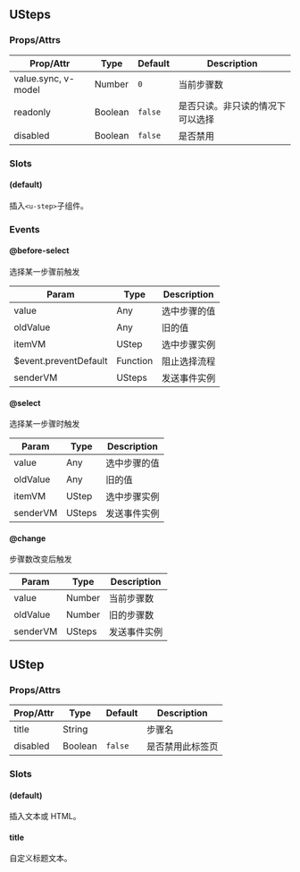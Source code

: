 ## USteps
### Props/Attrs
| Prop/Attr | Type | Default | Description |
| --------- | ---- | ------- | ----------- |
| value.sync, v-model | Number | `0` | 当前步骤数 |
| readonly | Boolean | `false` | 是否只读。非只读的情况下可以选择 |
| disabled | Boolean | `false` | 是否禁用 |

### Slots

#### (default)

插入`<u-step>`子组件。

### Events

#### @before-select

选择某一步骤前触发

| Param | Type | Description |
| ----- | ---- | ----------- |
| value | Any | 选中步骤的值 |
| oldValue | Any | 旧的值 |
| itemVM | UStep | 选中步骤实例 |
| $event.preventDefault | Function | 阻止选择流程 |
| senderVM | USteps | 发送事件实例 |

#### @select

选择某一步骤时触发

| Param | Type | Description |
| ----- | ---- | ----------- |
| value | Any | 选中步骤的值 |
| oldValue | Any | 旧的值 |
| itemVM | UStep | 选中步骤实例 |
| senderVM | USteps | 发送事件实例 |

#### @change

步骤数改变后触发

| Param | Type | Description |
| ----- | ---- | ----------- |
| value | Number | 当前步骤数 |
| oldValue | Number | 旧的步骤数 |
| senderVM | USteps | 发送事件实例 |


## UStep
### Props/Attrs
| Prop/Attr | Type | Default | Description |
| --------- | ---- | ------- | ----------- |
| title | String |  | 步骤名 |
| disabled | Boolean | `false` | 是否禁用此标签页 |

### Slots

#### (default)

插入文本或 HTML。

#### title

自定义标题文本。

